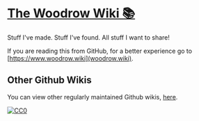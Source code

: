 # [The Woodrow Wiki 📚](https://woodrowpearson.gitbook.io/life-wiki/)

Stuff I've made. Stuff I've found. All stuff I want to share!

If you are reading this from GitHub, for a better experience go to [https://www.woodrow.wiki](woodrow.wiki).

## Other Github Wikis

You can view other regularly maintained Github wikis, [here](https://github.com/RichardLitt/meta-knowledge#readme).

[![CC0](https://img.shields.io/badge/license-CC0-0a0a0a.svg?style=flat&colorA=0a0a0a)](https://creativecommons.org/publicdomain/zero/1.0/) 
